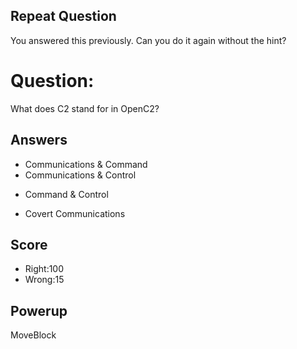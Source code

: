 ## Repeat Question
You answered this previously.
Can you do it again without the hint?

# Question:
What does C2 stand for in OpenC2?

## Answers
- Communications & Command
- Communications & Control
* Command & Control
- Covert Communications


## Score
- Right:100
- Wrong:15

## Powerup
MoveBlock
